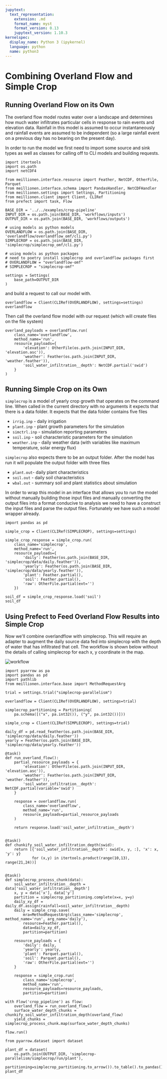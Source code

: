 ```yaml
---
jupytext:
  text_representation:
    extension: .md
    format_name: myst
    format_version: 0.13
    jupytext_version: 1.10.3
kernelspec:
  display_name: Python 3 (ipykernel)
  language: python
  name: python3
---
```


# Combining Overland Flow and Simple Crop

## Running Overland Flow on its Own

The overland flow model routes water over a landscape and determines how much water infiltrates particular cells in response to rain events and elevation data. Rainfall in this model is assumed to occur instantaneously and rainfall events are assumed to be independent (so a large rainfall event on a previous day has no bearing on the present day).

In order to run the model we first need to import some source and sink types as well as classes for calling off to CLI models and building requests.

```{code-cell} ipython3
import itertools
import os.path
import netCDF4

from meillionen.interface.resource import Feather, NetCDF, OtherFile, Parquet
from meillionen.interface.schema import PandasHandler, NetCDFHandler
from meillionen.settings import Settings, Partitioning
from meillionen.client import Client, CLIRef
from prefect import task, Flow

BASE_DIR = '../../examples/crop-pipeline'
INPUT_DIR = os.path.join(BASE_DIR, 'workflows/inputs')
OUTPUT_DIR = os.path.join(BASE_DIR, 'workflows/outputs')

# using models as python models
OVERLANDFLOW = os.path.join(BASE_DIR, 'overlandflow/overlandflow_omf/cli.py')
SIMPLECROP = os.path.join(BASE_DIR, 'simplecrop/simplecrop_omf/cli.py')

# using models as python packages
# need to poetry install simplecrop and overlandflow packages first
# OVERLANDFLOW = "overlandflow-omf"
# SIMPLECROP = "simplecrop-omf"

settings = Settings(
    base_path=OUTPUT_DIR
)
```

and build a request to call our model with.

```{code-cell} ipython3
overlandflow = Client(CLIRef(OVERLANDFLOW), settings=settings)
overlandflow
```

Then call the overland flow model with our request (which will create files on the file system)

```{code-cell} ipython3
overland_payloads = overlandflow.run(
    class_name='overlandflow',
    method_name='run',
    resource_payloads={
        'elevation': OtherFile(os.path.join(INPUT_DIR, 'elevation.asc')),
        'weather': Feather(os.path.join(INPUT_DIR, 'weather.feather')),
        'soil_water_infiltration__depth': NetCDF.partial('swid')
    }
)
```

## Running Simple Crop on its Own

`simplecrop`  is a model of yearly crop growth that operates on the command line. When called in the current directory with no arguments it expects that there is a data folder. It expects that the data folder contains five files

- `irrig.inp` - daily irrigation
- `plant.inp` - plant growth parameters for the simulation
- `simctrl.inp` - simulation reporting parameters
- `soil.inp` - soil characteristic parameters for the simulation
- `weather.inp` - daily weather data (with variables like maximum temperature, solar energy flux)

`simplecrop` also expects there to be an output folder. After the model has run it will populate the output folder with three files

- `plant.out`- daily plant characteristics
- `soil.out` - daily soil characteristics
- `wbal.out` - summary soil and plant statistics about simulation

In order to wrap this model in an interface that allows you to run the model without manually building those input files and manually converting the output files into a format conducive to analysis we need to have a construct the input files and parse the output files. Fortunately we have such a model wrapper already.

```{code-cell} ipython3
import pandas as pd

simple_crop = Client(CLIRef(SIMPLECROP), settings=settings)
```

```{code-cell} ipython3
simple_crop_response = simple_crop.run(
    class_name='simplecrop',
    method_name='run',
    resource_payloads={
        'daily': Feather(os.path.join(BASE_DIR, 'simplecrop/data/daily.feather')),
        'yearly': Feather(os.path.join(BASE_DIR, 'simplecrop/data/yearly.feather')),
        'plant': Feather.partial(),
        'soil': Feather.partial(),
        'raw': OtherFile.partial(ext='')
    })
```

```{code-cell} ipython3
soil_df = simple_crop_response.load('soil')
soil_df
```

## Using Prefect to Feed Overland Flow Results into Simple Crop

Now we'll combine overlandflow with simplecrop. This will require an adapter to augment the daily source data fed into simplecrop with the depth of water that has infiltrated that cell. The workflow is shown below  without the details of calling simplecrop for each x, y coordinate in the map.

![workflow](workflow.svg)

```{code-cell} ipython3
import pyarrow as pa
import pandas as pd
import pathlib
from meillionen.interface.base import MethodRequestArg

trial = settings.trial("simplecrop-parallelism")

overlandflow = Client(CLIRef(OVERLANDFLOW), settings=trial)

simplecrop_partitioning = Partitioning(
    pa.schema([("x", pa.int32()), ("y", pa.int32())]))

simple_crop = Client(CLIRef(SIMPLECROP), settings=trial)
```

```{code-cell} ipython3
daily_df = pd.read_feather(os.path.join(BASE_DIR, 'simplecrop/data/daily.feather'))
yearly = Feather(os.path.join(BASE_DIR, 'simplecrop/data/yearly.feather'))
        
@task()
def run_overland_flow():
    partial_resource_payloads = {
        'elevation': OtherFile(os.path.join(INPUT_DIR, 'elevation.asc')),
        'weather': Feather(os.path.join(INPUT_DIR, 'weather.feather')),
        'soil_water_infiltration__depth': NetCDF.partial(variable='swid')
    }

    response = overlandflow.run(
        class_name='overlandflow',
        method_name='run',
        resource_payloads=partial_resource_payloads
    )

    return response.load('soil_water_infiltration__depth')


@task()
def chunkify_soil_water_infiltration_depth(swid):
    return [{'soil_water_infiltration__depth': swid[x, y, :], 'x': x, 'y': y}
            for (x,y) in itertools.product(range(10,13), range(21,24))]


@task()
def simplecrop_process_chunk(data):
    soil_water_infiltration__depth = data['soil_water_infiltration__depth']
    x, y = data['x'], data['y']
    partition = simplecrop_partitioning.complete(x=x, y=y)
    daily_xy_df = daily_df.assign(rainfall=soil_water_infiltration__depth)
    daily = simple_crop.save(
        mra=MethodRequestArg(class_name='simplecrop', method_name='run', arg_name='daily'),
        resource=Feather.partial(),
        data=daily_xy_df,
        partition=partition)
    
    resource_payloads = {
        'daily': daily,
        'yearly': yearly,
        'plant': Parquet.partial(),
        'soil': Parquet.partial(),
        'raw': OtherFile.partial(ext='')
    }

    response = simple_crop.run(
        class_name='simplecrop',
        method_name='run',
        resource_payloads=resource_payloads,
        partition=partition)

with Flow('crop_pipeline') as flow:
    overland_flow = run_overland_flow()
    surface_water_depth_chunks = chunkify_soil_water_infiltration_depth(overland_flow)
    yield_chunks = simplecrop_process_chunk.map(surface_water_depth_chunks)

flow.run()
```

```{code-cell} ipython3
from pyarrow.dataset import dataset

plant_df = dataset(
    os.path.join(OUTPUT_DIR, 'simplecrop-parallelism/simplecrop/run/plant'),
    partitioning=simplecrop_partitioning.to_arrow()).to_table().to_pandas()
plant_df
```
